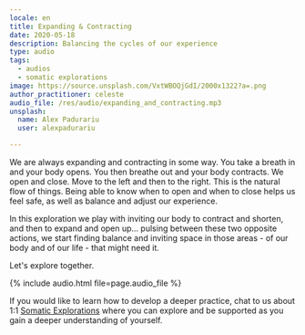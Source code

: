 ```yaml
---
locale: en
title: Expanding & Contracting
date: 2020-05-18
description: Balancing the cycles of our experience
type: audio
tags:
  - audios
  - somatic explorations
image: https://source.unsplash.com/VxtWBOQjGdI/2000x1322?a=.png
author_practitioner: celeste
audio_file: /res/audio/expanding_and_contracting.mp3
unsplash:
  name: Alex Padurariu
  user: alexpadurariu

---
```


We are always expanding and contracting in some way. You take a breath in and your body opens. You then breathe out and your body contracts. We open and close. Move to the left and then to the right. This is the natural flow of things. Being able to know when to open and when to close helps us feel safe, as well as balance and adjust our experience.

In this exploration we play with inviting our body to contract and shorten, and then to expand and open up… pulsing between these two opposite actions, we start finding balance and inviting space in those areas - of our body and of our life - that might need it. 

Let's explore together.

{% include audio.html  file=page.audio_file %}

If you would like to learn how to develop a deeper practice, chat to us about 1:1 [Somatic Explorations](/modalities/somatic-explorations/)
where you can explore and be supported as you gain a deeper understanding of yourself.
